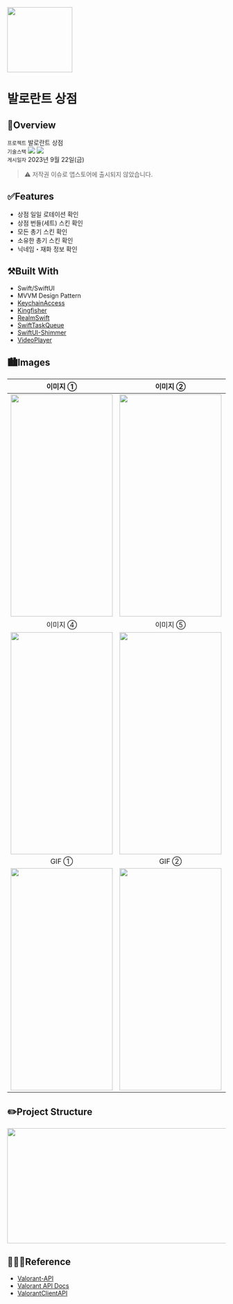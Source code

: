 <img src="https://github.com/rlarjsdn3/valorant-shop-swiftui-main-project/assets/21079970/068db407-ca68-4939-983c-301f8e23500e" align="center" width="150" height="150">

# 발로란트 상점
## 🍎Overview
`프로젝트` 발로란트 상점 <br>
`기술스택` <img src="https://img.shields.io/badge/Swift-F05138?style=flat-square&logo=Swift&logoColor=white"/> <img src="https://img.shields.io/badge/Xcode-147EFB?style=flat-square&logo=Xcode&logoColor=white"/> <br>
`게시일자` 2023년 9월 22일(금) <br>

> ⚠️ 저작권 이슈로 앱스토어에 출시되지 않았습니다.

## ✅Features

* 상점 일일 로테이션 확인
* 상점 번들(세트) 스킨 확인
* 모든 총기 스킨 확인
* 소유한 총기 스킨 확인
* 닉네임・재화 정보 확인

## ⚒️Built With

* Swift/SwiftUI
* MVVM Design Pattern
* [KeychainAccess](https://github.com/kishikawakatsumi/KeychainAccess)
* [Kingfisher](https://github.com/onevcat/Kingfisher)
* [RealmSwift](https://github.com/realm/realm-swift)
* [SwiftTaskQueue](https://github.com/rickymohk/SwiftTaskQueue)
* [SwiftUI-Shimmer](https://github.com/markiv/SwiftUI-Shimmer)
* [VideoPlayer](https://github.com/wxxsw/VideoPlayer)

## 🏙️Images

| 이미지 ① | 이미지 ② | 이미지 ③ |
| :--: | :--: | :--: |
| <img src="https://github.com/rlarjsdn3/valorant-shop-swiftui-main-project/assets/21079970/31c07f49-1103-47f4-bfbe-dbd4e3c7af48" align="center" width="235" height="511"> | <img src="https://github.com/rlarjsdn3/valorant-shop-swiftui-main-project/assets/21079970/b6951e4e-a26f-4e70-999c-f6be9bb638e7" align="center" width="235" height="511"> | <img src="https://github.com/rlarjsdn3/valorant-shop-swiftui-main-project/assets/21079970/df3d1875-2be7-4e52-bb6d-aeca1a520368" align="center" width="235" height="511"> |
| 이미지 ④ | 이미지 ⑤ | 이미지 ⑥ |
| <img src="https://github.com/rlarjsdn3/valorant-shop-swiftui-main-project/assets/21079970/ea43ac4d-9174-427a-b4b5-6afc598d4f73" align="center" width="235" height="511"> | <img src="https://github.com/rlarjsdn3/valorant-shop-swiftui-main-project/assets/21079970/ccde7fa7-d4c5-4f93-9805-592f7612dff5" align="center" width="235" height="511"> | <img src="https://github.com/rlarjsdn3/valorant-shop-swiftui-main-project/assets/21079970/6f6d5f1a-777c-4b08-a862-8c293db8af91" align="center" width="235" height="511"> |
| GIF ① | GIF ② | GIF ③ |
| <img src="https://github.com/rlarjsdn3/valorant-shop-swiftui-main-project/assets/21079970/83b86e67-8376-4471-8415-13a317137432" align="center" width="235" height="511"> | <img src="https://github.com/rlarjsdn3/valorant-shop-swiftui-main-project/assets/21079970/289aa5a3-47c7-4daf-9948-0c17f1f16398" align="center" width="235" height="511"> | <img src="https://github.com/rlarjsdn3/valorant-shop-swiftui-main-project/assets/21079970/b2187557-1f0d-4b63-8dfc-09239f129855" align="center" width="235" height="511"> |

## ✏️Project Structure

<img src="https://github.com/rlarjsdn3/valorant-shop-swiftui-main-project/assets/21079970/7cbae573-f667-41cc-8470-00e4e916b050" align="center" width="697" height="265">
 
## 👩🏻‍💻Reference

* [Valorant-API](https://dash.valorant-api.com/endpoints/weapons)
* [Valorant API Docs](https://valapidocs.techchrism.me/endpoint/storefront)
* [ValorantClientAPI](https://github.com/HeyM1ke/ValorantClientAPI)
